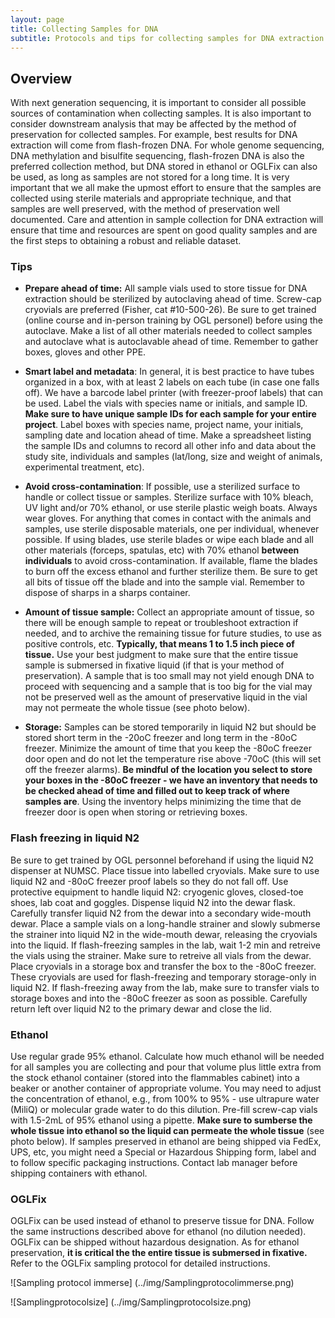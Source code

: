 ```yaml
---
layout: page
title: Collecting Samples for DNA
subtitle: Protocols and tips for collecting samples for DNA extraction
---
```


## Overview

With next generation sequencing, it is important to consider all possible sources of contamination when collecting samples. It is also important to consider downstream analysis that may be affected by the method of preservation for collected samples. For example, best results for DNA extraction will come from flash-frozen DNA. For whole genome sequencing, DNA methylation and bisulfite sequencing, flash-frozen DNA is also the preferred collection method, but DNA stored in ethanol or OGLFix can also be used, as long as samples are not stored for a long time. It is very important that we all make the upmost effort to ensure that the samples are collected using sterile materials and appropriate technique, and that samples are well preserved, with the method of preservation well documented. Care and attention in sample collection for DNA extraction will ensure that time and resources are spent on good quality samples and are the first steps to obtaining a robust and reliable dataset. 

### Tips

* **Prepare ahead of time:** All sample vials used to store tissue for DNA extraction should be sterilized by autoclaving ahead of time. Screw-cap cryovials are preferred (Fisher, cat #10-500-26). Be sure to get trained (online course and in-person training by OGL personel) before using the autoclave. Make a list of all other materials needed to collect samples and autoclave what is autoclavable ahead of time. Remember to gather boxes, gloves and other PPE.

* **Smart label and metadata**: In general, it is best practice to have tubes organized in a box, with at least 2 labels on each tube (in case one falls off). We have a barcode label printer (with freezer-proof labels) that can be used. Label the vials with species name or initials, and sample ID. **Make sure to have unique sample IDs for each sample for your entire project**. Label boxes with species name, project name, your initials, sampling date and location ahead of time. Make a spreadsheet listing the sample IDs and columns to record all other info and data about the study site, individuals and samples (lat/long, size and weight of animals, experimental treatment, etc).

* **Avoid cross-contamination**: If possible, use a sterilized surface to handle or collect tissue or samples. Sterilize surface with 10% bleach, UV light and/or 70% ethanol, or use sterile plastic weigh boats. Always wear gloves. For anything that comes in contact with the animals and samples, use sterile disposable materials, one per individual, whenever possible. If using blades, use sterile blades or wipe each blade and all other materials (forceps, spatulas, etc) with 70% ethanol **between individuals** to avoid cross-contamination. If available, flame the blades to burn off the excess ethanol and further sterilize them. Be sure to get all bits of tissue off the blade and into the sample vial. Remember to dispose of sharps in a sharps container.

* **Amount of tissue sample:** Collect an appropriate amount of tissue, so there will be enough sample to repeat or troubleshoot extraction if needed, and to archive the remaining tissue for future studies, to use as positive controls, etc. **Typically, that means 1 to 1.5 inch piece of tissue.** Use your best judgment to make sure that the entire tissue sample is submersed in fixative liquid (if that is your method of preservation). A sample that is too small may not yield enough DNA to proceed with sequencing and a sample that is too big for the vial may not be preserved well as the amount of preservative liquid in the vial may not permeate the whole tissue (see photo below). 

* **Storage:** Samples can be stored temporarily in liquid N2 but should be stored short term in the -20oC freezer and long term in the -80oC freezer. Minimize the amount of time that you keep the -80oC freezer door open and do not let the temperature rise above -70oC (this will set off the freezer alarms). **Be mindful of the location you select to store your boxes in the -80oC freezer - we have an inventory that needs to be checked ahead of time and filled out to keep track of where samples are**. Using the inventory helps minimizing the time that de freezer door is open when storing or retrieving boxes.

### Flash freezing in liquid N2

Be sure to get trained by OGL personnel beforehand if using the liquid N2 dispenser at NUMSC. Place tissue into labelled cryovials. Make sure to use liquid N2 and -80oC freezer proof labels so they do not fall off. Use protective equipment to handle liquid N2: cryogenic gloves, closed-toe shoes, lab coat and goggles. Dispense liquid N2 into the dewar flask. Carefully transfer liquid N2 from the dewar into a secondary wide-mouth dewar. Place a sample vials on a long-handle strainer and slowly submerse the strainer into liquid N2 in the wide-mouth dewar, releasing the cryovials into the liquid. If flash-freezing samples in the lab, wait 1-2 min and retreive the vials using the strainer. Make sure to retreive all vials from the dewar. Place cryovials in a storage box and transfer the box to the -80oC freezer. These cryovials are used for flash-freezing and temporary storage-only in liquid N2. If flash-freezing away from the lab, make sure to transfer vials to storage boxes and into the -80oC freezer as soon as possible. Carefully return left over liquid N2 to the primary dewar and close the lid.

### Ethanol

Use regular grade 95% ethanol. Calculate how much ethanol will be needed for all samples you are collecting and pour that volume plus little extra from the stock ethanol container (stored into the flammables cabinet) into a beaker or another container of appropriate volume. You may need to adjust the concentration of ethanol, e.g., from 100% to 95% - use ultrapure water (MiliQ) or molecular grade water to do this dilution. Pre-fill screw-cap vials with 1.5-2mL of 95% ethanol using a pipette. **Make sure to sumberse the whole tissue into ethanol so the liquid can permeate the whole tissue** (see photo below). If samples preserved in ethanol are being shipped via FedEx, UPS, etc, you might need a Special or Hazardous Shipping form, label and to follow specific packaging instructions. Contact lab manager before shipping containers with ethanol.

### OGLFix

OGLFix can be used instead of ethanol to preserve tissue for DNA. Follow the same instructions described above for ethanol (no dilution needed). OGLFix can be shipped without hazardous designation. As for ethanol preservation, **it is critical the the entire tissue is submersed in fixative.** Refer to the OGLFix sampling protocol for detailed instructions.


![Sampling protocol immerse] (../img/Samplingprotocolimmerse.png)


![Samplingprotocolsize] (../img/Samplingprotocolsize.png)
